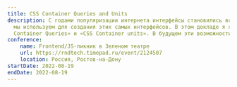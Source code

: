 ```yaml
---
title: CSS Container Queries and Units
description: С годами популяризации интернета интерфейсы становились все сложнее, но вместе с этим развивались и инструменты, которые
  мы используем для создания этих самых интерфейсов. В этом докладе я хочу вам рассказать об еще одном таком инструменте «CSS
  Container Queries» и «CSS Container units». В будущем эти возможности языка CSS помогут нам делать наши интерфейсы удобнее и адаптивнее.
conference:
    name: Frontend/JS-пикник в Зеленом театре
    url: https://rndtech.timepad.ru/event/2124507
    location: Россия, Ростов-на-Дону
startDate: 2022-08-19
endDate: 2022-08-19
---
```

